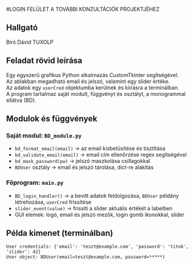 #LOGIN FELÜLET A TOVÁBBI KONZULTÁCIÓK PROJEKTJÉHEZ 

## Hallgató
Biró Dávid
TUXOLP

## Feladat rövid leírása
Egy egyszerű grafikus Python alkalmazás CustomTkinter segítségével.  
Az ablakban megadható email és jelszó, valamint egy slider értéke.  
Az adatok egy `userCred` objektumba kerülnek és kiírásra a terminálban.  
A program tartalmaz saját modult, függvényt és osztályt, a monogrammal ellátva (BD).

## Modulok és függvények

### Saját modul: `BD_module.py`
- `bd_format_email(email)` → az email kisbetűsítése és tisztítása  
- `bd_validate_email(email)` → email cím ellenőrzése regex segítségével  
- `bd_mask_password(pw)` → jelszó maszkolása csillagokkal  
- `BDUser` osztály → email és jelszó tárolása, dict-re alakítás

### Főprogram: `main.py`
- `BD_login_handler()` → a bevitt adatok feldolgozása, `BDUser` példány létrehozása, `userCred` frissítése  
- `slider_event(value)` → frissíti a slider aktuális értékét a labelben  
- GUI elemek: logó, email és jelszó mezők, login gomb ikonokkal, slider

## Példa kimenet (terminálban)
```
User credentials: {'email': 'teszt@example.com', 'password': 'titok', 'slider': 42}
User object: BDUser(email=teszt@example.com, password=*****)
```
